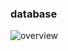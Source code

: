 ### database
![overview](http://www.plantuml.com/plantuml/proxy?cache=no&src=https://raw.githubusercontent.com/tuannm99/mindmap/master/assets/database.puml)
